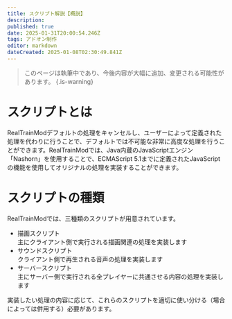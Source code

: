 ```yaml
---
title: スクリプト解説【概説】
description: 
published: true
date: 2025-01-31T20:00:54.246Z
tags: アドオン制作
editor: markdown
dateCreated: 2025-01-08T02:30:49.841Z
---
```


> このページは執筆中であり、今後内容が大幅に追加、変更される可能性があります。
{.is-warning}

# スクリプトとは
RealTrainModデフォルトの処理をキャンセルし、ユーザーによって定義された処理を代わりに行うことで、デフォルトでは不可能な非常に高度な処理を行うことができます。RealTrainModでは、Java内蔵のJavaScriptエンジン「Nashorn」を使用することで、ECMAScript 5.1までに定義されたJavaScriptの機能を使用してオリジナルの処理を実装することができます。

# スクリプトの種類
RealTrainModでは、三種類のスクリプトが用意されています。

* 描画スクリプト  
  主にクライアント側で実行される描画関連の処理を実装します
* サウンドスクリプト  
  クライアント側で再生される音声の処理を実装します
* サーバースクリプト  
  主にサーバー側で実行される全プレイヤーに共通させる内容の処理を実装します

実装したい処理の内容に応じて、これらのスクリプトを適切に使い分ける（場合によっては併用する）必要があります。